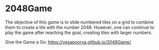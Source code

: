 # 2048Game

The objective of this game is to slide numbered tiles on a grid to combine them to create a tile with the number 2048. However, one can continue to play the game after reaching the goal, creating tiles with larger numbers.  

Give the Game a Go: https://yesapoorva.github.io/2048Game/
